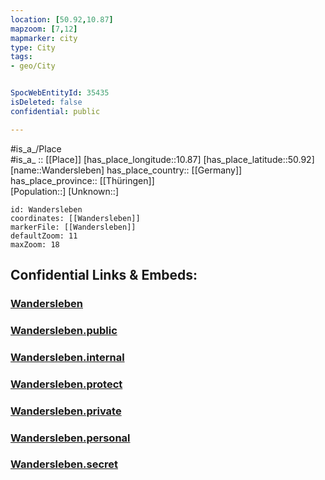 ```yaml
---
location: [50.92,10.87] 
mapzoom: [7,12] 
mapmarker: city 
type: City
tags:
- geo/City


SpocWebEntityId: 35435
isDeleted: false
confidential: public

---
```

#is_a_/Place  
#is_a_ :: [[Place]] 
[has_place_longitude::10.87] 
[has_place_latitude::50.92] 
[name::Wandersleben] 
has_place_country:: [[Germany]]  
has_place_province:: [[Thüringen]]  
[Population::] 
[Unknown::] 


```leaflet
id: Wandersleben
coordinates: [[Wandersleben]] 
markerFile: [[Wandersleben]] 
defaultZoom: 11 
maxZoom: 18
```


## Confidential Links & Embeds: 

### [Wandersleben](/_Standards/Earth/Continent/Europe/Europe~Central/Germany/Germany~East/Thüringen/counties~TH/Gotha/cities~Gotha/Nesse-Apfelstädt/City/Wandersleben.md) 

### [Wandersleben.public](/_public/Earth/Continent/Europe/Europe~Central/Germany/Germany~East/Thüringen/counties~TH/Gotha/cities~Gotha/Nesse-Apfelstädt/City/Wandersleben.public.md) 

### [Wandersleben.internal](/_internal/Earth/Continent/Europe/Europe~Central/Germany/Germany~East/Thüringen/counties~TH/Gotha/cities~Gotha/Nesse-Apfelstädt/City/Wandersleben.internal.md) 

### [Wandersleben.protect](/_protect/Earth/Continent/Europe/Europe~Central/Germany/Germany~East/Thüringen/counties~TH/Gotha/cities~Gotha/Nesse-Apfelstädt/City/Wandersleben.protect.md) 

### [Wandersleben.private](/_private/Earth/Continent/Europe/Europe~Central/Germany/Germany~East/Thüringen/counties~TH/Gotha/cities~Gotha/Nesse-Apfelstädt/City/Wandersleben.private.md) 

### [Wandersleben.personal](/_personal/Earth/Continent/Europe/Europe~Central/Germany/Germany~East/Thüringen/counties~TH/Gotha/cities~Gotha/Nesse-Apfelstädt/City/Wandersleben.personal.md) 

### [Wandersleben.secret](/_secret/Earth/Continent/Europe/Europe~Central/Germany/Germany~East/Thüringen/counties~TH/Gotha/cities~Gotha/Nesse-Apfelstädt/City/Wandersleben.secret.md)

